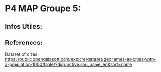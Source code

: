 # P4 MAP Groupe  5:

## Infos Utiles:

## References:
Dataset of cities: https://public.opendatasoft.com/explore/dataset/geonames-all-cities-with-a-population-1000/table/?disjunctive.cou_name_en&sort=name  